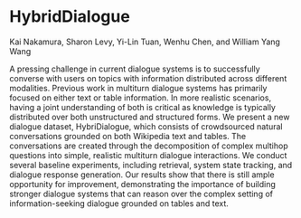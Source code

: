# HybridDialogue

Kai Nakamura, Sharon Levy, Yi-Lin Tuan, Wenhu Chen, and William Yang Wang

A pressing challenge in current dialogue systems is to successfully converse with users on topics with information distributed across different modalities. Previous work in multiturn dialogue systems has primarily focused on either text or table information. In more realistic scenarios, having a joint understanding of both is critical as knowledge is typically distributed over both unstructured and structured forms. We present a new dialogue dataset, HybriDialogue, which consists of crowdsourced natural conversations grounded on both Wikipedia text and tables. The conversations are created through the decomposition of complex multihop questions into simple, realistic multiturn dialogue interactions. We conduct several baseline experiments, including retrieval, system state tracking, and dialogue response generation. Our results show that there is still ample opportunity for improvement, demonstrating the importance of building stronger dialogue systems that can reason over the complex setting of information-seeking dialogue grounded on tables and text.

